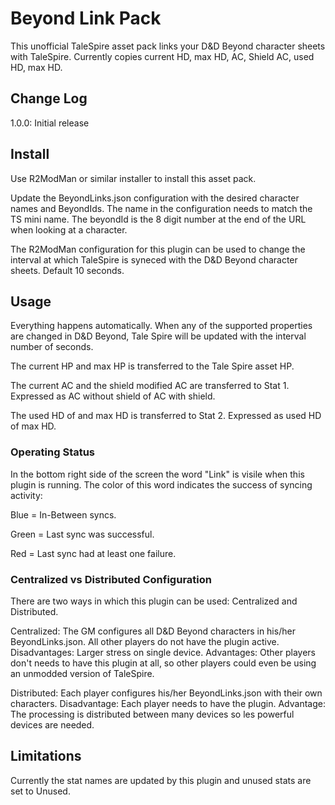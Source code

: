 # Beyond Link Pack

This unofficial TaleSpire asset pack links your D&D Beyond character sheets with TaleSpire.
Currently copies current HD, max HD, AC, Shield AC, used HD, max HD.

## Change Log

1.0.0: Initial release

## Install

Use R2ModMan or similar installer to install this asset pack.

Update the BeyondLinks.json configuration with the desired character names and BeyondIds.
The name in the configuration needs to match the TS mini name.
The beyondId is the 8 digit number at the end of the URL when looking at a character.

The R2ModMan configuration for this plugin can be used to change the interval at which TaleSpire is syneced with the
D&D Beyond character sheets. Default 10 seconds.

## Usage

Everything happens automatically. When any of the supported properties are changed in D&D Beyond, Tale Spire will be
updated with the interval number of seconds.

The current HP and max HP is transferred to the Tale Spire asset HP.

The current AC and the shield modified AC are transferred to Stat 1. Expressed as AC without shield of AC with shield.

The used HD of and max HD is transferred to Stat 2. Expressed as used HD of max HD.

### Operating Status

In the bottom right side of the screen the word "Link" is visile when this plugin is running. The color of this word
indicates the success of syncing activity:

Blue = In-Between syncs.

Green = Last sync was successful.

Red = Last sync had at least one failure.

### Centralized vs Distributed Configuration

There are two ways in which this plugin can be used: Centralized and Distributed.

Centralized: The GM configures all D&D Beyond characters in his/her BeyondLinks.json. All other players do not have
             the plugin active. Disadvantages: Larger stress on single device. Advantages: Other players don't needs
			 to have this plugin at all, so other players could even be using an unmodded version of TaleSpire.
			 
Distributed: Each player configures his/her BeyondLinks.json with their own characters. Disadvantage: Each player needs
			 to have the plugin. Advantage: The processing is distributed between many devices so les powerful devices
			 are needed.

## Limitations

Currently the stat names are updated by this plugin and unused stats are set to Unused.

